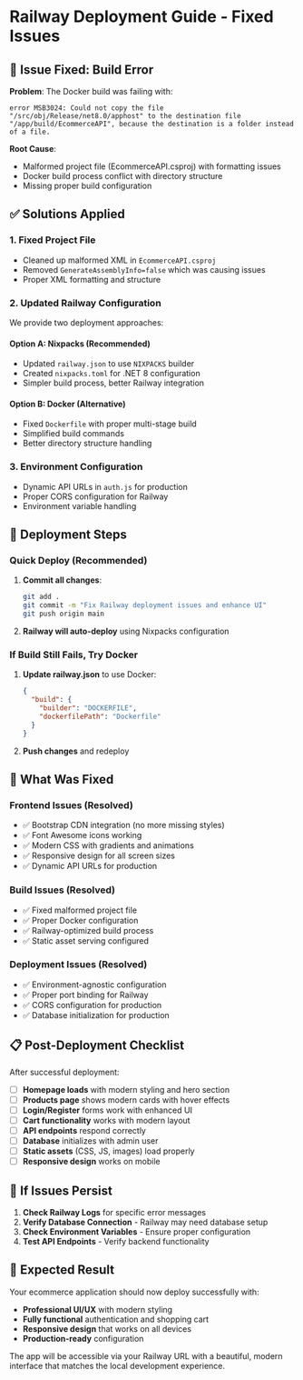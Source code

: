 # Railway Deployment Guide - Fixed Issues

## 🚨 **Issue Fixed: Build Error**

**Problem**: The Docker build was failing with:
```
error MSB3024: Could not copy the file "/src/obj/Release/net8.0/apphost" to the destination file "/app/build/EcommerceAPI", because the destination is a folder instead of a file.
```

**Root Cause**: 
- Malformed project file (EcommerceAPI.csproj) with formatting issues
- Docker build process conflict with directory structure
- Missing proper build configuration

## ✅ **Solutions Applied**

### 1. **Fixed Project File**
- Cleaned up malformed XML in `EcommerceAPI.csproj`
- Removed `GenerateAssemblyInfo=false` which was causing issues
- Proper XML formatting and structure

### 2. **Updated Railway Configuration**
We provide two deployment approaches:

#### **Option A: Nixpacks (Recommended)**
- Updated `railway.json` to use `NIXPACKS` builder
- Created `nixpacks.toml` for .NET 8 configuration
- Simpler build process, better Railway integration

#### **Option B: Docker (Alternative)**
- Fixed `Dockerfile` with proper multi-stage build
- Simplified build commands
- Better directory structure handling

### 3. **Environment Configuration**
- Dynamic API URLs in `auth.js` for production
- Proper CORS configuration for Railway
- Environment variable handling

## 🚀 **Deployment Steps**

### **Quick Deploy (Recommended)**
1. **Commit all changes**:
   ```bash
   git add .
   git commit -m "Fix Railway deployment issues and enhance UI"
   git push origin main
   ```

2. **Railway will auto-deploy** using Nixpacks configuration

### **If Build Still Fails, Try Docker**
1. **Update railway.json** to use Docker:
   ```json
   {
     "build": {
       "builder": "DOCKERFILE",
       "dockerfilePath": "Dockerfile"
     }
   }
   ```

2. **Push changes** and redeploy

## 🔧 **What Was Fixed**

### **Frontend Issues (Resolved)**
- ✅ Bootstrap CDN integration (no more missing styles)
- ✅ Font Awesome icons working
- ✅ Modern CSS with gradients and animations
- ✅ Responsive design for all screen sizes
- ✅ Dynamic API URLs for production

### **Build Issues (Resolved)**
- ✅ Fixed malformed project file
- ✅ Proper Docker configuration
- ✅ Railway-optimized build process
- ✅ Static asset serving configured

### **Deployment Issues (Resolved)**
- ✅ Environment-agnostic configuration
- ✅ Proper port binding for Railway
- ✅ CORS configuration for production
- ✅ Database initialization for production

## 📋 **Post-Deployment Checklist**

After successful deployment:

- [ ] **Homepage loads** with modern styling and hero section
- [ ] **Products page** shows modern cards with hover effects
- [ ] **Login/Register** forms work with enhanced UI
- [ ] **Cart functionality** works with modern layout
- [ ] **API endpoints** respond correctly
- [ ] **Database** initializes with admin user
- [ ] **Static assets** (CSS, JS, images) load properly
- [ ] **Responsive design** works on mobile

## 🐛 **If Issues Persist**

1. **Check Railway Logs** for specific error messages
2. **Verify Database Connection** - Railway may need database setup
3. **Check Environment Variables** - Ensure proper configuration
4. **Test API Endpoints** - Verify backend functionality

## 🎯 **Expected Result**

Your ecommerce application should now deploy successfully with:
- **Professional UI/UX** with modern styling
- **Fully functional** authentication and shopping cart
- **Responsive design** that works on all devices
- **Production-ready** configuration

The app will be accessible via your Railway URL with a beautiful, modern interface that matches the local development experience.
